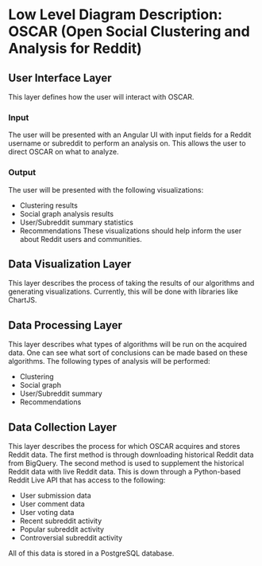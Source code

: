 # Low Level Diagram Description: OSCAR (Open Social Clustering and Analysis for Reddit)

## User Interface Layer
This layer defines how the user will interact with OSCAR.
### Input
The user will be presented with an Angular UI with input fields for a Reddit username or subreddit to perform an analysis on. This allows the user to direct OSCAR on what to analyze.
### Output
The user will be presented with the following visualizations:
* Clustering results
* Social graph analysis results
* User/Subreddit summary statistics
* Recommendations
These visualizations should help inform the user about Reddit users and communities.

## Data Visualization Layer
This layer describes the process of taking the results of our algorithms and generating visualizations. Currently, this will be done with libraries like ChartJS. 

## Data Processing Layer
This layer describes what types of algorithms will be run on the acquired data. One can see what sort of conclusions can be made based on these algorithms. The following types of analysis will be performed:
* Clustering 
* Social graph  
* User/Subreddit summary 
* Recommendations

## Data Collection Layer
This layer describes the process for which OSCAR acquires and stores Reddit data. The first method is through downloading historical Reddit data from BigQuery. The second method is used to supplement the historical Reddit data with live Reddit data. This is down through a Python-based Reddit Live API that has access to the following:
* User submission data
* User comment data
* User voting data
* Recent subreddit activity
* Popular subreddit activity 
* Controversial subreddit activity

All of this data is stored in a PostgreSQL database. 